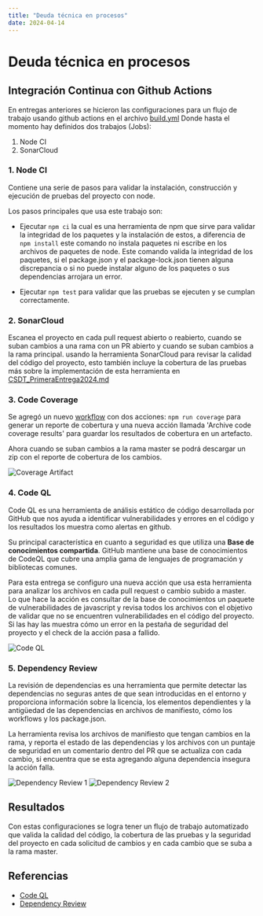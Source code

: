 ```yaml
---
title: "Deuda técnica en procesos"
date: 2024-04-14
---
```


# Deuda técnica en procesos

## Integración Continua con Github Actions

En entregas anteriores se hicieron las configuraciones para un flujo de trabajo usando github actions en el archivo [build.yml](https://github.com/CSDT-ECI/Ricardo-Martinez-advanced-discord-bot-easy-install/tree/github_pages/.github/workflows/build.yml) Donde hasta el momento hay definidos dos trabajos (Jobs):

1. Node CI
2. SonarCloud

### 1. Node CI
Contiene una serie de pasos para validar la instalación, construcción y ejecución de pruebas del proyecto con node.

Los pasos principales que usa este trabajo son:

- Ejecutar `npm ci` la cual es una herramienta de npm que sirve para validar la integridad de los paquetes y la instalación de estos, a diferencia de `npm install` este comando no instala paquetes ni escribe en los archivos de paquetes de node. Este comando valida la integridad de los paquetes, si el package.json y el package-lock.json tienen alguna discrepancia o si no puede instalar alguno de los paquetes o sus dependencias arrojara un error.

- Ejecutar `npm test` para validar que las pruebas se ejecuten y se cumplan correctamente.

### 2. SonarCloud
Escanea el proyecto en cada pull request abierto o reabierto, cuando se suban cambios a una rama con un PR abierto y cuando se suban cambios a la rama principal. usando la herramienta SonarCloud para revisar la calidad del código del proyecto, esto también incluye la cobertura de las pruebas más sobre la implementación de esta herramienta en [CSDT_PrimeraEntrega2024.md]({{site.baseurl}}/2024/03/25/CSDT_PrimeraEntrega2024)

### 3. Code Coverage
Se agregó un nuevo [workflow](https://github.com/CSDT-ECI/Ricardo-Martinez-advanced-discord-bot-easy-install/tree/github_pages/.github/workflows/code-coverage.yml) con dos acciones: `npm run coverage` para generar un reporte de cobertura y una nueva acción llamada 'Archive code coverage results' para guardar los resultados de cobertura en un artefacto.

Ahora cuando se suban cambios a la rama master se podrá descargar un zip con el reporte de cobertura de los cambios.

![Coverage Artifact]({{site.baseurl}}/img/coverage-artifact.png)

### 4. Code QL
Code QL es una herramienta de análisis estático de código desarrollada por GitHub que nos ayuda a identificar vulnerabilidades y errores en el código y los resultados los muestra como alertas en github.

Su principal característica en cuanto a seguridad es que utiliza una **Base de conocimientos compartida**. GitHub mantiene una base de conocimientos de CodeQL que cubre una amplia gama de lenguajes de programación y bibliotecas comunes.

Para esta entrega se configuro una nueva acción que usa esta herramienta para analizar los archivos en cada pull request o cambio subido a master. Lo que hace la acción es consultar de la base de conocimientos un paquete de vulnerabilidades de javascript y revisa todos los archivos con el objetivo de validar que no se encuentren vulnerabilidades en el código del proyecto. Si las hay las muestra cómo un error en la pestaña de seguridad del proyecto y el check de la acción pasa a fallido.

![Code QL]({{site.baseurl}}/img/code-ql.png)


### 5. Dependency Review
La revisión de dependencias es una herramienta que permite detectar las dependencias no seguras antes de que sean introducidas en el entorno y proporciona información sobre la licencia, los elementos dependientes y la antigüedad de las dependencias en archivos de manifiesto, cómo los workflows y los package.json.

La herramienta revisa los archivos de manifiesto que tengan cambios en la rama, y reporta el estado de las dependencias y los archivos con un puntaje de seguridad en un comentario dentro del PR que se actualiza con cada cambio, si encuentra que se esta agregando alguna dependencia insegura la acción falla.

![Dependency Review 1]({{site.baseurl}}/img/dependency-review-1.png)
![Dependency Review 2]({{site.baseurl}}/img/dependency-review-2.png)

## Resultados
Con estas configuraciones se logra tener un flujo de trabajo automatizado que valida la calidad del código, la cobertura de las pruebas y la seguridad del proyecto en cada solicitud de cambios y en cada cambio que se suba a la rama master.

## Referencias
- [Code QL](https://docs.github.com/es/code-security/code-scanning/introduction-to-code-scanning/about-code-scanning-with-codeql)
- [Dependency Review](https://docs.github.com/es/code-security/supply-chain-security/understanding-your-software-supply-chain/about-dependency-review)